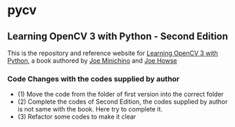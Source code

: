 # pycv
## Learning OpenCV 3 with Python - Second Edition

This is the repository and reference website for [Learning OpenCV 3 with Python](https://www.packtpub.com/application-development/learning-opencv-3-computer-vision-python-second-edition), a book authored by [Joe Minichino](https://github.com/techfort) and [Joe Howse](https://github.com/JoeHowse)

### Code Changes with the codes supplied by author
* (1) Move the code from the folder of first version into the correct folder
* (2) Complete the codes of Second Edition, the codes supplied by author is not same with the book. Here try to complete it.
* (3) Refactor some codes to make it clear